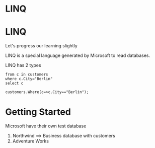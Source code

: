 # LINQ

# LINQ

Let's progress our learning slightly

LINQ is a special language generated by Microsoft to read databases.

LINQ has 2 types

    from c in customers 
    where c.City="Berlin"
    select c
    
    customers.Where(c=>c.City=="Berlin");

# Getting Started

Microsoft have their own test database
1) Northwind ==> Business database with customers
2) Adventure Works